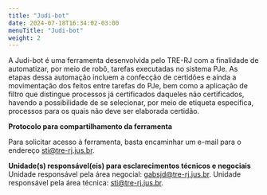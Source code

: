 ```yaml
---
title: "Judi-bot"
date: 2024-07-18T16:34:02-03:00
menuTitle: "Judi-bot"
weight: 2
---
```



A Judi-bot é uma ferramenta desenvolvida pelo TRE-RJ com a finalidade de automatizar, por meio de robô, tarefas executadas no sistema PJe. As etapas dessa automação incluem a confecção de certidões e ainda a movimentação dos feitos entre tarefas do PJe, bem como a aplicação de filtro que distingue processos já certificados daqueles não certificados, havendo a possibilidade de se selecionar, por meio de etiqueta específica, processos para os quais não deve ser elaborada certidão.

**Protocolo para compartilhamento da ferramenta**

Para solicitar acesso à ferramenta, basta encaminhar um e-mail para o endereço sti@tre-rj.jus.br.

**Unidade(s) responsável(eis) para esclarecimentos técnicos e negociais**
Unidade responsável pela área negocial: gabsjd@tre-rj.jus.br.
Unidade responsável pela área técnica: sti@tre-rj.jus.br.


